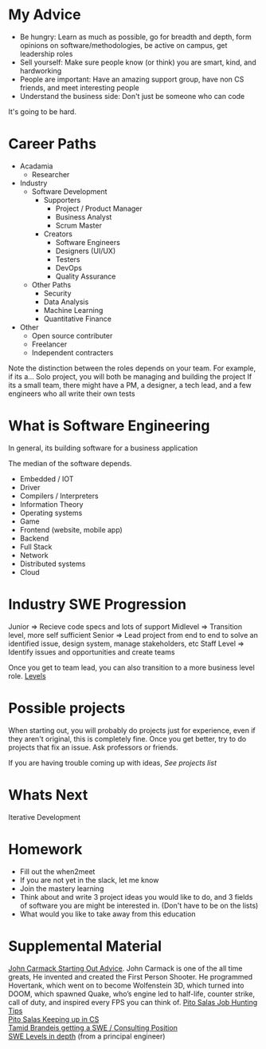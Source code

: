 # My Advice
* Be hungry: Learn as much as possible, go for breadth and depth, form opinions on software/methodologies, be active on campus, get leadership roles
* Sell yourself: Make sure people know (or think) you are smart, kind, and hardworking
* People are important: Have an amazing support group, have non CS friends, and meet interesting people
* Understand the business side: Don't just be someone who can code

It's going to be hard.

# Career Paths
* Acadamia 
    * Researcher
* Industry 
    * Software Development
        * Supporters
            * Project / Product Manager
            * Business Analyst
            * Scrum Master
        * Creators
            * Software Engineers
            * Designers (UI/UX)
            * Testers
            * DevOps 
            * Quality Assurance
    * Other Paths
        * Security
        * Data Analysis
        * Machine Learning
        * Quantitative Finance 
* Other
    * Open source contributer
    * Freelancer
    * Independent contracters

Note the distinction between the roles depends on your team. For example, if its a...
Solo project, you will both be managing and building the project
If its a small team, there might have a PM, a designer, a tech lead, and a few engineers who all write their own tests

# What is Software Engineering
In general, its building software for a business application  

The median of the software depends.

* Embedded / IOT
* Driver
* Compilers / Interpreters
* Information Theory
* Operating systems
* Game
* Frontend (website, mobile app)
* Backend 
* Full Stack
* Network
* Distributed systems
* Cloud

# Industry SWE Progression
Junior => Recieve code specs and lots of support
Midlevel => Transition level, more self sufficient
Senior => Lead project from end to end to solve an identified issue, design system, manage stakeholders, etc
Staff Level => Identify issues and opportunities and create teams

Once you get to team lead, you can also transition to a more business level role. 
[Levels](https://fly.io/docs/hiring/levels/)

# Possible projects 
When starting out, you will probably do projects just for experience, even if they aren't original, this is completely fine. Once you get better, try to do projects that fix an issue. Ask professors or friends. 

If you are having trouble coming up with ideas, *See projects list*

# Whats Next
Iterative Development

# Homework
* Fill out the when2meet
* If you are not yet in the slack, let me know
* Join the mastery learning
* Think about and write 3 project ideas you would like to do, and 3 fields of software you are might be interested in. (Don't have to be on the lists)
* What would you like to take away from this education 

# Supplemental Material
[John Carmack Starting Out Advice](https://youtu.be/HOv_dWDgIRM?si=COqyhXYT-T2U749X). John Carmack is one of the all time greats, He invented and created the First Person Shooter. He programmed Hovertank, which went on to become Wolfenstein 3D, which turned into DOOM, which spawned Quake, who’s engine led to half-life, counter strike, call of duty, and inspired every FPS you can think of. 
[Pito Salas Job Hunting Tips](https://salas.com/jobs/)  
[Pito Salas Keeping up in CS](https://salas.com/how-do-i-keep-up/)  
[Tamid Brandeis getting a SWE / Consulting Position](https://drive.google.com/file/d/1871lktUs6u1Lbw5bZSzdPVkB_RRFjXAw/view?usp=drive_link)  
[SWE Levels in depth](https://youtu.be/q27H8cq1d-w?si=yQLsFt5IKsG9ADJu) (from a principal engineer)